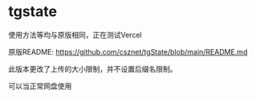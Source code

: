 # tgstate

使用方法等均与原版相同，正在测试Vercel

原版README: <https://github.com/csznet/tgState/blob/main/README.md>

此版本更改了上传的大小限制，并不设置后缀名限制。

可以当正常网盘使用
